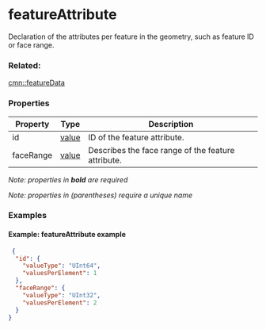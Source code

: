 # featureAttribute

Declaration of the attributes per feature in the geometry, such as feature ID or face range.

### Related:

[cmn::featureData](featureData.cmn.md)
### Properties

| Property | Type | Description |
| --- | --- | --- |
| id | [value](value.cmn.md) | ID of the feature attribute. |
| faceRange | [value](value.cmn.md) | Describes the face range of the feature attribute. |

*Note: properties in **bold** are required*

*Note: properties in (parentheses) require a unique name*

### Examples 

#### Example: featureAttribute example 

```json
 {
  "id": {
    "valueType": "UInt64",
    "valuesPerElement": 1
  },
  "faceRange": {
    "valueType": "UInt32",
    "valuesPerElement": 2
  }
} 
```

